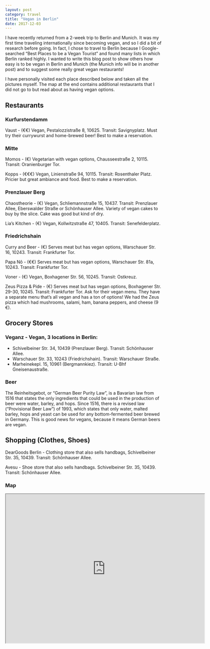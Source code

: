 ```yaml
---
layout: post
category: travel
title: "Vegan in Berlin"
date: 2017-12-03
---
```


I have recently returned from a 2-week trip to Berlin and Munich.  It was my first time traveling internationally since becoming vegan, and so I did a bit of research before going.  In fact, I chose to travel to Berlin because I Google-searched “Best Places to be a Vegan Tourist” and found many lists in which Berlin ranked highly.  I wanted to write this blog post to show others how easy is to be vegan in Berlin and Munich (the Munich info will be in another post) and to suggest some really great vegan restaurants!

I have personally visited each place described below and taken all the pictures myself.  The map at the end contains additional restaurants that I did not go to but read about as having vegan options.

## Restaurants

### Kurfurstendamm

Vaust - (€€) Vegan, Pestalozzistraße 8, 10625.  Transit: Savignyplatz.  Must try their currywurst and home-brewed beer!  Best to make a reservation.

### Mitte

Momos - (€) Vegetarian with vegan options, Chausseestraße 2, 10115.  Transit: Oranienburger Tor.

Kopps - (€€€) Vegan, Linienstraße 94, 10115.  Transit: Rosenthaler Platz.  Pricier but great ambiance and food.  Best to make a reservation.

### Prenzlauer Berg

Chaostheorie - (€) Vegan, Schliemannstraße 15, 10437.  Transit: Prenzlauer Allee, Eberswalder Straße or Schönhauser Allee.  Variety of vegan cakes to buy by the slice.  Cake was good but kind of dry.

Lia’s Kitchen - (€) Vegan, Kollwitzstraße 47, 10405.  Transit: Senefelderplatz.

### Friedrichshain

Curry and Beer - (€) Serves meat but has vegan options, Warschauer Str. 16, 10243.  Transit: Frankfurter Tor.

Papa Nô - (€€) Serves meat but has vegan options, Warschauer Str. 81a, 10243.  Transit: Frankfurter Tor.

Voner - (€) Vegan, Boxhagener Str. 56, 10245.  Transit: Ostkreuz.

Zeus Pizza & Pide - (€) Serves meat but has vegan options, Boxhagener Str. 29-30, 10245.  Transit: Frankfurter Tor.  Ask for their vegan menu.  They have a separate menu that’s all vegan and has a ton of options!  We had the Zeus pizza which had mushrooms, salami, ham, banana peppers, and cheese (9 €).

## Grocery Stores

### Veganz - Vegan, 3 locations in Berlin:

* Schivelbeiner Str. 34, 10439 (Prenzlauer Berg).  Transit: Schönhauser Allee.
* Warschauer Str. 33, 10243 (Friedrichshain).  Transit: Warschauer Straße.
* Marheinekepl. 15, 10961 (Bergmannkiez).  Transit: U-Bhf Gneisenaustraße.

### Beer
The Reinheitsgebot, or “German Beer Purity Law”, is a Bavarian law from 1516 that states the only ingredients that could be used in the production of beer were water, barley, and hops.  Since 1516, there is a revised law (“Provisional Beer Law”) of 1993, which states that only water, malted barley, hops and yeast can be used for any bottom-fermented beer brewed in Germany.  This is good news for vegans, because it means German beers are vegan.

## Shopping (Clothes, Shoes)

DearGoods Berlin - Clothing store that also sells handbags, Schivelbeiner Str. 35, 10439.  Transit: Schönhauser Allee.

Avesu - Shoe store that also sells handbags.  Schivelbeiner Str. 35, 10439.  Transit: Schönhauser Allee.

### Map
<iframe src="https://www.google.com/maps/d/embed?mid=175lQV_PnwxQ61SE6uDgvCf1DiUv2FJon" width="640" height="480"></iframe>
